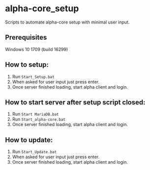 # alpha-core_setup

Scripts to automate alpha-core setup with minimal user input.

## Prerequisites
Windows 10 1709 (build 16299)

## How to setup:
1. Run ```Start_Setup.bat```
2. When asked for user input just press enter.
3. Once server finished loading, start alpha client and login.

## How to start server after setup script closed:
1. Run ```Start MariaDB.bat```
2. Run ```Start_alpha-core.bat```
3. Once server finished loading, start alpha client and login.

## How to update:
1. Run ```Start_Update.bat``` 
2. When asked for user input just press enter.
3. Once server finished loading, start alpha client and login.

